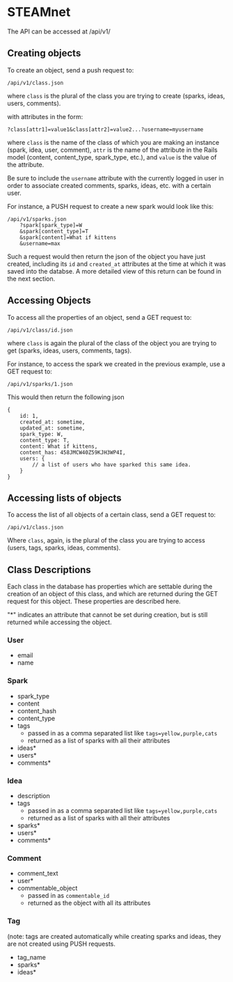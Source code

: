 # STEAMnet

The API can be accessed at /api/v1/

## Creating objects

To create an object, send a push request to:

    /api/v1/class.json

where `class` is the plural of the class you are trying to create (sparks, ideas, users, comments).

with attributes in the form:

    ?class[attr1]=value1&class[attr2]=value2...?username=myusername

where `class` is the name of the class of which you are making an instance (spark, idea, user, comment), `attr` is the name of the attribute in the Rails model (content, content_type, spark_type, etc.), and `value` is the value of the attribute.

Be sure to include the `username` attribute with the currently logged in user in order to associate created comments, sparks, ideas, etc. with a certain user.

For instance, a PUSH request to create a new spark would look like this:

    /api/v1/sparks.json
        ?spark[spark_type]=W
        &spark[content_type]=T
        &spark[content]=What if kittens
        &username=max

Such a request would then return the json of the object you have just created, including its `id` and `created_at` attributes at the time at which it was saved into the databse. A more detailed view of this return can be found in the next section.

## Accessing Objects

To access all the properties of an object, send a GET request to:

    /api/v1/class/id.json

where `class` is again the plural of the class of the object you are trying to get (sparks, ideas, users, comments, tags).

For instance, to access the spark we created in the previous example, use a GET request to:

    /api/v1/sparks/1.json
    
This would then return the following json

    {
        id: 1,
        created_at: sometime,
        updated_at: sometime,
        spark_type: W,
        content_type: T,
        content: What if kittens,
        content_has: 458JMCW40Z59KJH3WP4I,
        users: {
            // a list of users who have sparked this same idea.
        }
    }

## Accessing lists of objects

To access the list of all objects of a certain class, send a GET request to:

    /api/v1/class.json

Where `class`, again, is the plural of the class you are trying to access (users, tags, sparks, ideas, comments).

## Class Descriptions

Each class in the database has properties which are settable during the creation of an object of this class, and which are returned during the GET request for this object. These properties are described here.

"*" indicates an attribute that cannot be set during creation, but is still returned while accessing the object.

### User

* email
* name

### Spark

* spark_type
* content
* content_hash
* content_type
* tags
    * passed in as a comma separated list like `tags=yellow,purple,cats`
    * returned as a list of sparks with all their attributes
* ideas*
* users*
* comments*

### Idea

* description
* tags
    * passed in as a comma separated list like `tags=yellow,purple,cats`
    * returned as a list of sparks with all their attributes
* sparks*
* users*
* comments*

### Comment

* comment_text
* user*
* commentable_object
    * passed in as `commentable_id`
    * returned as the object with all its attributes

### Tag

(note: tags are created automatically while creating sparks and ideas, they are not created using PUSH requests.

* tag_name
* sparks*
* ideas*
